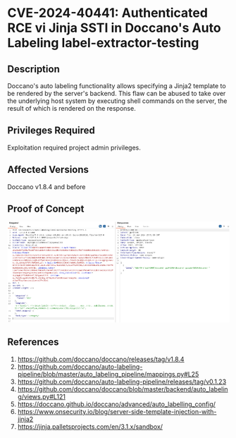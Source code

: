 # CVE-2024-40441: Authenticated RCE vi Jinja SSTI in Doccano's Auto Labeling label-extractor-testing

## Description

Doccano's auto labeling functionality allows specifying a Jinja2 template to be rendered by the server's backend. This flaw can be abused to take over the underlying host system by executing shell commands on the server, the result of which is rendered on the response.

## Privileges Required

Exploitation required project admin privileges.

## Affected Versions

Doccano v1.8.4 and before

## Proof of Concept

![alt text](image.png)

## References

1. https://github.com/doccano/doccano/releases/tag/v1.8.4
2. https://github.com/doccano/auto-labeling-pipeline/blob/master/auto_labeling_pipeline/mappings.py#L25
3. https://github.com/doccano/auto-labeling-pipeline/releases/tag/v0.1.23
4. https://github.com/doccano/doccano/blob/master/backend/auto_labeling/views.py#L121
5. https://doccano.github.io/doccano/advanced/auto_labelling_config/
6. https://www.onsecurity.io/blog/server-side-template-injection-with-jinja2
7. https://jinja.palletsprojects.com/en/3.1.x/sandbox/